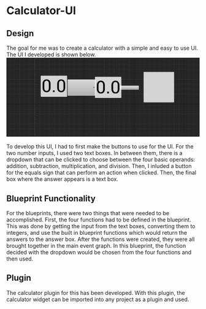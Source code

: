# Calculator-UI

## Design
The goal for me was to create a calculator with a simple and easy to use UI. The UI I developed is shown below.
![calc](https://github.com/jawadefaj/Cruzway-UI/blob/Prateek-Calc/Screenshot%20(1).png)

To develop this UI, I had to first make the buttons to use for the UI. For the two number inputs, I used two text boxes. In between them, there is a dropdown that can be clicked to choose between the four basic operands: addition, subtraction, multiplication, and division. Then, I inluded a button for the equals sign that can perform an action when clicked. Then, the final box where the answer appears is a text box.

## Blueprint Functionality
For the blueprints, there were two things that were needed to be accomplished. First, the four functions had to be defined in the blueprint. This was done by getting the input from the text boxes, converting them to integers, and use the built in blueprint functions which would return the answers to the answer box. After the functions were created, they were all brought together in the main event graph. In this blueprint, the function decided with the dropdown would be chosen from the four functions and then used.

## Plugin
The calculator plugin for this has been developed. With this plugin, the calculator widget can be imported into any project as a plugin and used.
